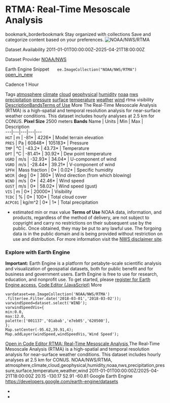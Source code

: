  
#  RTMA: Real-Time Mesoscale Analysis 
bookmark_borderbookmark Stay organized with collections  Save and categorize content based on your preferences.
![NOAA/NWS/RTMA](https://developers.google.com/earth-engine/datasets/images/NOAA/NOAA_NWS_RTMA_sample.png) 

Dataset Availability
    2011-01-01T00:00:00Z–2025-04-21T18:00:00Z 

Dataset Provider
     [ NOAA/NWS ](https://www.nco.ncep.noaa.gov/pmb/products/rtma/) 

Earth Engine Snippet
     `    ee.ImageCollection("NOAA/NWS/RTMA")   ` [ open_in_new ](https://code.earthengine.google.com/?scriptPath=Examples:Datasets/NOAA/NOAA_NWS_RTMA) 

Cadence
    1 Hour 

Tags
     [atmosphere](https://developers.google.com/earth-engine/datasets/tags/atmosphere) [climate](https://developers.google.com/earth-engine/datasets/tags/climate) [cloud](https://developers.google.com/earth-engine/datasets/tags/cloud) [geophysical](https://developers.google.com/earth-engine/datasets/tags/geophysical) [humidity](https://developers.google.com/earth-engine/datasets/tags/humidity) [noaa](https://developers.google.com/earth-engine/datasets/tags/noaa) [nws](https://developers.google.com/earth-engine/datasets/tags/nws) [precipitation](https://developers.google.com/earth-engine/datasets/tags/precipitation) [pressure](https://developers.google.com/earth-engine/datasets/tags/pressure) [surface](https://developers.google.com/earth-engine/datasets/tags/surface) [temperature](https://developers.google.com/earth-engine/datasets/tags/temperature) [weather](https://developers.google.com/earth-engine/datasets/tags/weather) [wind](https://developers.google.com/earth-engine/datasets/tags/wind)
rtma
visibility
[Description](https://developers.google.com/earth-engine/datasets/catalog/NOAA_NWS_RTMA#description)[Bands](https://developers.google.com/earth-engine/datasets/catalog/NOAA_NWS_RTMA#bands)[Terms of Use](https://developers.google.com/earth-engine/datasets/catalog/NOAA_NWS_RTMA#terms-of-use) More
The Real-Time Mesoscale Analysis (RTMA) is a high-spatial and temporal resolution analysis for near-surface weather conditions. This dataset includes hourly analyses at 2.5 km for CONUS.
**Pixel Size** 2500 meters 
**Bands**
Name | Units | Min | Max | Description  
---|---|---|---|---  
`HGT` | m |  -81*  |  4226*  | Model terrain elevation  
`PRES` | Pa |  60848*  |  105183*  | Pressure  
`TMP` | °C |  -43.2*  |  43.73*  | Temperature  
`DPT` | °C |  -81.41*  |  30.92*  | Dew point temperature  
`UGRD` | m/s |  -32.93*  |  34.04*  | U-component of wind  
`VGRD` | m/s |  -28.44*  |  39.21*  | V-component of wind  
`SPFH` | Mass fraction |  0*  |  0.02*  | Specific humidity  
`WDIR` | deg |  0*  |  360*  | Wind direction (from which blowing)  
`WIND` | m/s |  0*  |  42.46*  | Wind speed  
`GUST` | m/s |  0*  |  58.02*  | Wind speed (gust)  
`VIS` | m |  0*  |  20000*  | Visibility  
`TCDC` | % |  0*  |  100*  | Total cloud cover  
`ACPC01` | kg/m^2 |  0*  |  1*  | Total precipitation  
* estimated min or max value 
**Terms of Use**
NOAA data, information, and products, regardless of the method of delivery, are not subject to copyright and carry no restrictions on their subsequent use by the public. Once obtained, they may be put to any lawful use. The forgoing data is in the public domain and is being provided without restriction on use and distribution. For more information visit the [NWS disclaimer site](https://www.weather.gov/disclaimer/).
### Explore with Earth Engine
**Important:** Earth Engine is a platform for petabyte-scale scientific analysis and visualization of geospatial datasets, both for public benefit and for business and government users. Earth Engine is free to use for research, education, and nonprofit use. To get started, please [register for Earth Engine access.](https://console.cloud.google.com/earth-engine)
[Code Editor (JavaScript)](https://developers.google.com/earth-engine/datasets/catalog/NOAA_NWS_RTMA#code-editor-javascript-sample) More
```
vardataset=ee.ImageCollection('NOAA/NWS/RTMA')
.filter(ee.Filter.date('2018-03-01','2018-03-02'));
varwindSpeed=dataset.select('WIND');
varwindSpeedVis={
min:0.0,
max:12.0,
palette:['001137','01abab','e7eb05','620500'],
};
Map.setCenter(-95.62,39.91,4);
Map.addLayer(windSpeed,windSpeedVis,'Wind Speed');
```
[ Open in Code Editor ](https://code.earthengine.google.com/?scriptPath=Examples:Datasets/NOAA/NOAA_NWS_RTMA)
[ RTMA: Real-Time Mesoscale Analysis ](https://developers.google.com/earth-engine/datasets/catalog/NOAA_NWS_RTMA)
The Real-Time Mesoscale Analysis (RTMA) is a high-spatial and temporal resolution analysis for near-surface weather conditions. This dataset includes hourly analyses at 2.5 km for CONUS.
NOAA/NWS/RTMA, atmosphere,climate,cloud,geophysical,humidity,noaa,nws,precipitation,pressure,surface,temperature,weather,wind 
2011-01-01T00:00:00Z/2025-04-21T18:00:00Z
20.15 -130.17 52.91 -60.81 
Google Earth Engine
https://developers.google.com/earth-engine/datasets
  * [ ](https://doi.org/https://www.nco.ncep.noaa.gov/pmb/products/rtma/)
  * [ ](https://doi.org/https://developers.google.com/earth-engine/datasets/catalog/NOAA_NWS_RTMA)


